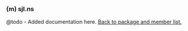 ### (m) sjl.ns
@todo - Added documentation here.
[Back to package and member list.](#packages-and-members)
